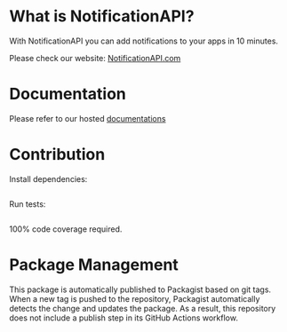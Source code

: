 # What is NotificationAPI?

With NotificationAPI you can add notifications to your apps in 10 minutes.

Please check our website: [NotificationAPI.com](https://www.notificationapi.com)

# Documentation

Please refer to our hosted [documentations](https://docs.notificationapi.com)

# Contribution

Install dependencies:

```

```

Run tests:

```

```

100% code coverage required.

# Package Management

This package is automatically published to Packagist based on git tags. When a new tag is pushed to the repository, Packagist automatically detects the change and updates the package. As a result, this repository does not include a publish step in its GitHub Actions workflow.
